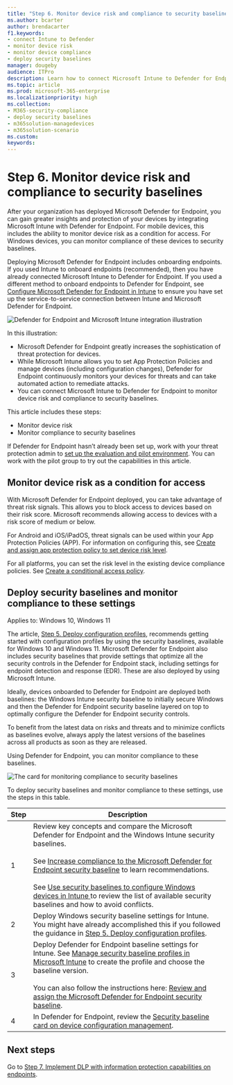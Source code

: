 ```yaml
---
title: "Step 6. Monitor device risk and compliance to security baselines"
ms.author: bcarter
author: brendacarter
f1.keywords:
- connect Intune to Defender
- monitor device risk
- monitor device compliance
- deploy security baselines
manager: dougeby
audience: ITPro
description: Learn how to connect Microsoft Intune to Defender for Endpoint and monitor device risk as a condition for access.
ms.topic: article
ms.prod: microsoft-365-enterprise
ms.localizationpriority: high
ms.collection:
- M365-security-compliance
- deploy security baselines
- m365solution-managedevices
- m365solution-scenario
ms.custom: 
keywords: 
---
```


# Step 6. Monitor device risk and compliance to security baselines

After your organization has deployed Microsoft Defender for Endpoint, you can gain greater insights and protection of your devices by integrating Microsoft Intune with Defender for Endpoint. For mobile devices, this includes the ability to monitor device risk as a condition for access. For Windows devices, you can monitor compliance of these devices to security baselines. 

Deploying Microsoft Defender for Endpoint includes onboarding endpoints. If you used Intune to onboard endpoints (recommended), then you have already connected Microsoft Intune to Defender for Endpoint. If you used a different method to onboard endpoints to Defender for Endpoint, see [Configure Microsoft Defender for Endpoint in Intune](/mem/intune/protect/advanced-threat-protection-configure) to ensure you have set up the service-to-service connection between Intune and Microsoft Defender for Endpoint. 


![Defender for Endpoint and Microsoft Intune integration illustration](../media/devices/devices-defender-for-endpoint-steps.png#lightbox)

In this illustration:
- Microsoft Defender for Endpoint greatly increases the sophistication of threat protection for devices. 
- While Microsoft Intune allows you to set App Protection Policies and manage devices (including configuration changes), Defender for Endpoint continuously monitors your devices for threats and can take automated action to remediate attacks. 
- You can connect Microsoft Intune to Defender for Endpoint to monitor device risk and compliance to security baselines.

This article includes these steps:
- Monitor device risk
- Monitor compliance to security baselines

If Defender for Endpoint hasn’t already been set up, work with your threat protection admin to [set up the evaluation and pilot environment](../security/defender/eval-defender-endpoint-overview.md). You can work with the pilot group to try out the capabilities in this article.

## Monitor device risk as a condition for access

With Microsoft Defender for Endpoint deployed, you can take advantage of threat risk signals. This allows you to block access to devices based on their risk score. Microsoft recommends allowing access to devices with a risk score of medium or below.

For Android and iOS/iPadOS, threat signals can be used within your App Protection Policies (APP). For information on configuring this, see [Create and assign app protection policy to set device risk level](https://docs.microsoft.com/mem/intune/protect/advanced-threat-protection-configure#create-and-assign-compliance-policy-to-set-device-risk-level).

For all platforms, you can set the risk level in the existing device compliance policies. See [Create a conditional access policy](https://docs.microsoft.com/mem/intune/protect/advanced-threat-protection-configure#create-a-conditional-access-policy). 

## Deploy security baselines and monitor compliance to these settings

Applies to: Windows 10, Windows 11

The article, [Step 5. Deploy configuration profiles](manage-devices-with-intune-configuration-profiles.md), recommends getting started with configuration profiles by using the security baselines, available for Windows 10 and Windows 11. Microsoft Defender for Endpoint also includes security baselines that provide settings that optimize all the security controls in the Defender for Endpoint stack, including settings for endpoint detection and response (EDR). These are also deployed by using Microsoft Intune.

Ideally, devices onboarded to Defender for Endpoint are deployed both baselines: the Windows Intune security baseline to initially secure Windows and then the Defender for Endpoint security baseline layered on top to optimally configure the Defender for Endpoint security controls.

To benefit from the latest data on risks and threats and to minimize conflicts as baselines evolve, always apply the latest versions of the baselines across all products as soon as they are released. 

Using Defender for Endpoint, you can monitor compliance to these baselines. 

![The card for monitoring compliance to security baselines](../media/devices/secconmgmt-baseline-card.png#lightbox)

To deploy security baselines and monitor compliance to these settings, use the steps in this table.


|Step  |Description  |
|---------|---------|
|1     |Review key concepts and compare the Microsoft Defender for Endpoint and the Windows Intune security baselines. <br><br>See [Increase compliance to the Microsoft Defender for Endpoint security baseline](../security/defender-endpoint/configure-machines-security-baseline.md) to learn recommendations.<br><br>See [Use security baselines to configure Windows devices in Intune ](/mem/intune/protect/security-baselines) to review the list of available security baselines and how to avoid conflicts.         |
|2     |  Deploy Windows security baseline settings for Intune. You might have already accomplished this if you followed the guidance in [Step 5. Deploy configuration profiles](manage-devices-with-intune-configuration-profiles.md).        |
|3    |  Deploy Defender for Endpoint baseline settings for Intune. See [Manage security baseline profiles in Microsoft Intune](/mem/intune/protect/security-baselines-configure) to create the profile and choose the baseline version.<br><br>You can also follow the instructions here: [Review and assign the Microsoft Defender for Endpoint security baseline](../security/defender-endpoint/configure-machines-security-baseline.md#review-and-assign-the-microsoft-defender-for-endpoint-security-baseline).     |
|4     | In Defender for Endpoint, review the [Security baseline card on device configuration management](../security/defender-endpoint/configure-machines.md).          |


## Next steps
Go to [Step 7. Implement DLP with information protection capabilities on endpoints](manage-devices-with-intune-dlp-mip.md).